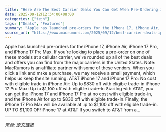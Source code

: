 ```yaml
---
title: "Here Are The Best Carrier Deals You Can Get When Pre-Ordering iPhone 17 Today"
date: 2025-09-12T12:34:00+08:00
categories: ["tech"]
tags: ["Deals", "Featured"]
summary: "Apple has launched pre-orders for the iPhone 17, iPhone Air, iPhone 17 Pro, and iPhone 17 Pro Max. If you're looking to place a pre-order on one of these models at a cellular carrier, we've rounded up"
source_url: "https://www.macrumors.com/2025/09/12/best-carrier-deals-iphone-17/"
---
```


Apple has launched pre-orders for the iPhone 17, iPhone Air, iPhone 17 Pro, and iPhone 17 Pro Max. If you're looking to place a pre-order on one of these models at a cellular carrier, we've rounded up all of the best deals and offers you can find from the major carriers in the United States. Note: MacRumors is an affiliate partner with some of these vendors. When you click a link and make a purchase, we may receive a small payment, which helps us keep the site running. AT&amp;T iPhone 17 and iPhone 17 Pro: No cost with eligible trade-in iPhone Air: Up to &#36;830 off with eligible trade-in iPhone 17 Pro Max: Up to &#36;1,100 off with eligible trade-in Starting with AT&amp;T, you can get the iPhone 17 and iPhone 17 Pro at no cost with eligible trade-in, and the iPhone Air for up to &#36;830 off with eligible trade-in. Finally, the iPhone 17 Pro Max will be available at up to &#36;1,100 off with eligible trade-in. UP TO &#36;1,100 OFFiPhone 17 at AT&amp;T If you switch to AT&amp;T from a...

---

*来源: [原文链接](https://www.macrumors.com/2025/09/12/best-carrier-deals-iphone-17/)*
